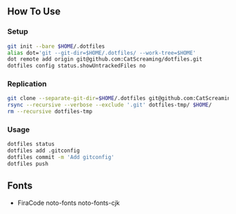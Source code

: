 

## How To Use 
### Setup
```sh
git init --bare $HOME/.dotfiles
alias dot='git --git-dir=$HOME/.dotfiles/ --work-tree=$HOME'
dot remote add origin git@github.com:CatScreaming/dotfiles.git
dotfiles config status.showUntrackedFiles no
```

### Replication
```sh
git clone --separate-git-dir=$HOME/.dotfiles git@github.com:CatScreaming/dotfiles.git dotfiles-tmp
rsync --recursive --verbose --exclude '.git' dotfiles-tmp/ $HOME/
rm --recursive dotfiles-tmp
```

### Usage
```sh
dotfiles status
dotfiles add .gitconfig
dotfiles commit -m 'Add gitconfig'
dotfiles push
```

## Fonts
- FiraCode noto-fonts noto-fonts-cjk
